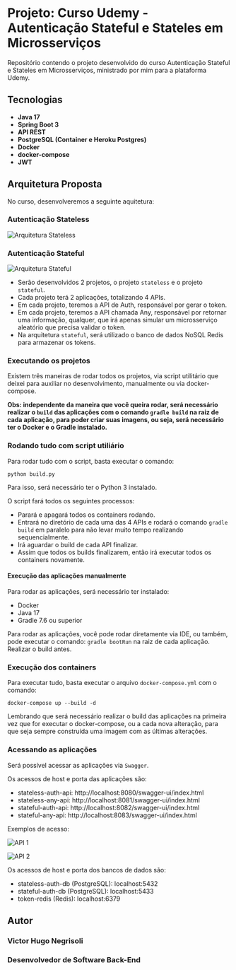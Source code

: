 # Projeto: Curso Udemy - Autenticação Stateful e Stateles em Microsserviços

Repositório contendo o projeto desenvolvido do curso Autenticação Stateful e Stateles em Microsserviços, ministrado por mim para a plataforma Udemy.

## Tecnologias

* **Java 17**
* **Spring Boot 3**
* **API REST**
* **PostgreSQL (Container e Heroku Postgres)**
* **Docker**
* **docker-compose**
* **JWT**

## Arquitetura Proposta

No curso, desenvolveremos a seguinte aquitetura:

### Autenticação Stateless

![Arquitetura Stateless](https://github.com/vhnegrisoli/curso-udemy-autenticacao-stateless-stateful-microsservicos/blob/main/Conte%C3%BAdos/Stateless%20Auth%20JWT.png)

### Autenticação Stateful

![Arquitetura Stateful](https://github.com/vhnegrisoli/curso-udemy-autenticacao-stateless-stateful-microsservicos/blob/main/Conte%C3%BAdos/Stateful%20Auth.png)

* Serão desenvolvidos 2 projetos, o projeto `stateless` e o projeto `stateful`.
* Cada projeto terá 2 aplicações, totalizando 4 APIs.
* Em cada projeto, teremos a API de Auth, responsável por gerar o token.
* Em cada projeto, teremos a API chamada Any, responsável por retornar uma informação, qualquer, que irá apenas simular um microsserviço aleatório que precisa validar o token.
* Na arquitetura `stateful`, será utilizado o banco de dados NoSQL Redis para armazenar os tokens.

### Executando os projetos

Existem três maneiras de rodar todos os projetos, via script utilitário que deixei para auxiliar no desenvolvimento, manualmente ou via docker-compose.

**Obs: independente da maneira que você queira rodar, será necessário realizar o `build` das aplicações com o comando `gradle build` na raiz de cada aplicação, para poder criar suas imagens, ou seja, será necessário ter o Docker e o Gradle instalado.**

### Rodando tudo com script utiliário

Para rodar tudo com o script, basta executar o comando:

`python build.py`

Para isso, será necessário ter o Python 3 instalado.

O script fará todos os seguintes processos:

* Parará e apagará todos os containers rodando.
* Entrará no diretório de cada uma das 4 APIs e rodará o comando `gradle build` em paralelo para não levar muito tempo realizando sequencialmente.
* Irá aguardar o build de cada API finalizar.
* Assim que todos os builds finalizarem, então irá executar todos os containers novamente.

#### Execução das aplicações manualmente

Para rodar as aplicações, será necessário ter instalado:

* Docker
* Java 17
* Gradle 7.6 ou superior

Para rodar as aplicações, você pode rodar diretamente via IDE, ou também, pode executar o comando: `gradle bootRun` na raiz de cada aplicação. Realizar o build antes.

### Execução dos containers

Para executar tudo, basta executar o arquivo `docker-compose.yml`
com o comando:

`docker-compose up --build -d`

Lembrando que será necessário realizar o build das aplicações na primeira vez que for executar o docker-compose, ou a cada nova alteração, para que seja sempre construída uma imagem com as últimas alterações.

### Acessando as aplicações

Será possível acessar as aplicações via `Swagger`.

Os acessos de host e porta das aplicações são:

* stateless-auth-api: http://localhost:8080/swagger-ui/index.html
* stateless-any-api: http://localhost:8081/swagger-ui/index.html
* stateful-auth-api: http://localhost:8082/swagger-ui/index.html
* stateful-any-api: http://localhost:8083/swagger-ui/index.html

Exemplos de acesso:

![API 1](https://github.com/vhnegrisoli/curso-udemy-autenticacao-stateless-stateful-microsservicos/blob/main/Conte%C3%BAdos/Swagger%20API%201.png)

![API 2](https://github.com/vhnegrisoli/curso-udemy-autenticacao-stateless-stateful-microsservicos/blob/main/Conte%C3%BAdos/Swagger%20API%202.png)

Os acessos de host e porta dos bancos de dados são:

* stateless-auth-db (PostgreSQL): localhost:5432
* stateful-auth-db (PostgreSQL): localhost:5433
* token-redis (Redis): localhost:6379

## Autor

### Victor Hugo Negrisoli
### Desenvolvedor de Software Back-End
